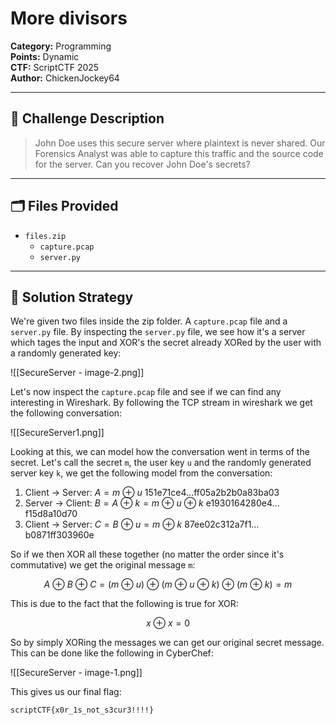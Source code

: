# More divisors
**Category:** Programming  
**Points:** Dynamic  
**CTF:** ScriptCTF 2025  
**Author:** ChickenJockey64

---

## 🧠 Challenge Description

> John Doe uses this secure server where plaintext is never shared. Our Forensics Analyst was able to capture this traffic and the source code for the server. Can you recover John Doe's secrets?

---

## 🗂️ Files Provided

- `files.zip`
	- `capture.pcap`
	- `server.py`

---

## 🧠 Solution Strategy

We're given two files inside the zip folder. A `capture.pcap` file and a `server.py` file. By inspecting the `server.py` file, we see how it's a server which tages the input and XOR's the secret already XORed by the user with a randomly generated key:

![[SecureServer - image-2.png]]

Let's now inspect the `capture.pcap` file and see if we can find any interesting in Wireshark. By following the TCP stream in wireshark we get the following conversation: 

![[SecureServer1.png]]

Looking at this, we can model how the conversation went in terms of the secret. Let's call the secret `m`, the user key `u` and the randomly generated server key `k`, we get the following model from the conversation: 

1. Client $\rightarrow$ Server: $A = m \ \oplus \ u$                                       151e71ce4$\dots$ff05a2b2b0a83ba03
2. Server $\rightarrow$ Client: $B=A\ \oplus \ k =m \ \oplus \ u \ \oplus \ k$               e1930164280e4$\dots$f15d8a10d70
3. Client $\rightarrow$ Server: $C=B \ \oplus \ u=m \ \oplus \ k$                       87ee02c312a7f1$\dots$b0871ff303960e

So if we then XOR all these together (no matter the order since it's commutative) we get the original message `m`:

$$
A \ \oplus \ B \ \oplus \ C = (m \ \oplus \ u) \ \oplus \  (m \ \oplus \ u \ \oplus \ k) \ \oplus \ (m \ \oplus \ k) = m
$$

This is due to the fact that the following is true for XOR:


$$
x \ \oplus \ x = 0
$$

So by simply XORing the messages we can get our original secret message. This can be done like the following in CyberChef:

![[SecureServer - image-1.png]]

This gives us our final flag: 

```bash
scriptCTF{x0r_1s_not_s3cur3!!!!}
```

